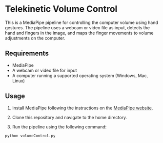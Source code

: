 # Telekinetic Volume Control

This is a MediaPipe pipeline for controlling the computer volume using hand gestures. The pipeline uses a webcam or video file as input, detects the hand and fingers in the image, and maps the finger movements to volume adjustments on the computer.

## Requirements

- MediaPipe
- A webcam or video file for input
- A computer running a supported operating system (Windows, Mac, Linux)

## Usage

1. Install MediaPipe following the instructions on the [MediaPipe website](https://mediapipe.readthedocs.io/en/latest/install.html).

2. Clone this repository and navigate to the home directory.

3. Run the pipeline using the following command:
```bash
python volumeControl.py
